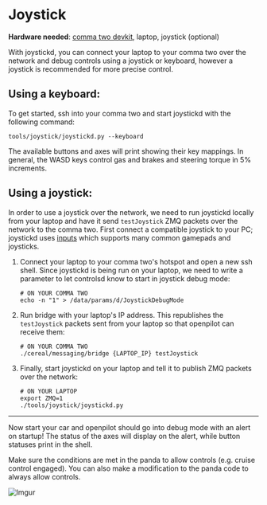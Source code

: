 # Joystick

**Hardware needed**: [comma two devkit](https://comma.ai/shop/products/comma-two-devkit), laptop, joystick (optional)

With joystickd, you can connect your laptop to your comma two over the network and debug controls using a joystick or keyboard, however a joystick is recommended for more precise control.

Using a keyboard:
---

To get started, ssh into your comma two and start joystickd with the following command:

```shell
tools/joystick/joystickd.py --keyboard
```

The available buttons and axes will print showing their key mappings. In general, the WASD keys control gas and brakes and steering torque in 5% increments.

Using a joystick:
---

In order to use a joystick over the network, we need to run joystickd locally from your laptop and have it send `testJoystick` ZMQ packets over the network to the comma two. First connect a compatible joystick to your PC; joystickd uses [inputs](https://pypi.org/project/inputs) which supports many common gamepads and joysticks.

1. Connect your laptop to your comma two's hotspot and open a new ssh shell. Since joystickd is being run on your laptop, we need to write a parameter to let controlsd know to start in joystick debug mode:
   ```shell
   # ON YOUR COMMA TWO
   echo -n "1" > /data/params/d/JoystickDebugMode
   ```
2. Run bridge with your laptop's IP address. This republishes the `testJoystick` packets sent from your laptop so that openpilot can receive them:
   ```shell
   # ON YOUR COMMA TWO
   ./cereal/messaging/bridge {LAPTOP_IP} testJoystick
   ```
3. Finally, start joystickd on your laptop and tell it to publish ZMQ packets over the network:
   ```shell
   # ON YOUR LAPTOP
   export ZMQ=1
   ./tools/joystick/joystickd.py
   ```

---
Now start your car and openpilot should go into debug mode with an alert on startup! The status of the axes will display on the alert, while button statuses print in the shell.

Make sure the conditions are met in the panda to allow controls (e.g. cruise control engaged). You can also make a modification to the panda code to always allow controls.

![Imgur](steer.gif)
